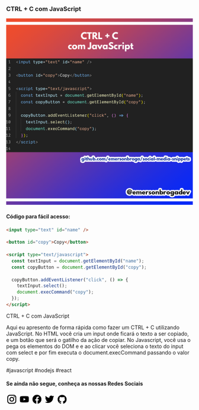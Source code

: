 ### CTRL + C com JavaScript

![CTRL + C com JavaScript](https://github.com/emersonbroga/social-media-snippets/blob/master/content/2020-02-05/1080x1080-copy-to-clipboard.png)

#### Código para fácil acesso:

```html
<input type="text" id="name" />

<button id="copy">Copy</button>

<script type="text/javascript">
  const textInput = document.getElementById("name");
  const copyButton = document.getElementById("copy");

  copyButton.addEventListener("click", () => {
    textInput.select();
    document.execCommand("copy");
  });
</script>
```

CTRL + C com JavaScript

Aqui eu apresento de forma rápida como fazer um CTRL + C utilizando JavaScript.
No HTML você cria um input onde ficará o texto a ser copiado, e um botão que será o gatilho da ação de copiar. No Javascript, você usa o pega os elementos do DOM e e ao clicar você seleciona o texto do input com select e por fim executa o document.execCommand passando o valor copy.

\#javascript \#nodejs \#react

#### Se ainda não segue, conheça as nossas Redes Sociais

[![instagram.com/emersonbrogadev](https://github.com/emersonbroga/social-media-snippets/blob/master/static/instagram.png?raw=true)](https://www.instagram.com/emersonbrogadev/)
[![youtube.com/c/emersonbrogadev](https://github.com/emersonbroga/social-media-snippets/blob/master/static/youtube.png?raw=true)](https://www.youtube.com/c/emersonbroga/)
[![facebook.com/emersonbrogadev](https://github.com/emersonbroga/social-media-snippets/blob/master/static/facebook.png?raw=true)](https://www.facebook.com/emersonbrogadev/)
[![twitter.com/emersonbrogadev](https://github.com/emersonbroga/social-media-snippets/blob/master/static/twitter.png?raw=true)](https://www.twitter.com/emersonbrogadev/)
[![github.com/emersonbroga](https://github.com/emersonbroga/social-media-snippets/blob/master/static/github.png?raw=true)](https://www.github.com/emersonbroga/)
